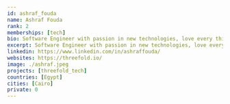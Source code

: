```yaml
---
id: ashraf_fouda
name: Ashraf Fouda
rank: 2
memberships: [tech]
bio: Software Engineer with passion in new technologies, love every thing that is realy new and challenging. Threefold is changing the world by decentralizing and neutralizing the internet
excerpt: Software Engineer with passion in new technologies, love every thing that is realy new.
linkedin: https://www.linkedin.com/in/ashraffouda/
websites: https://threefold.io/
image: ./ashraf.jpeg
projects: [threefold_tech]
countries: [Egypt]
cities: [Cairo]
private: 0
---
```



